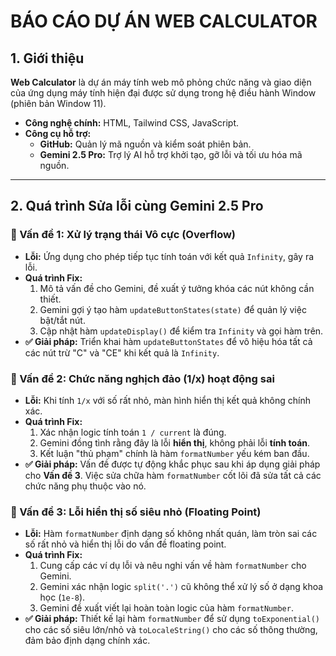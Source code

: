 
# BÁO CÁO DỰ ÁN WEB CALCULATOR

## 1. Giới thiệu

**Web Calculator** là dự án máy tính web mô phỏng chức năng và giao diện của ứng dụng máy tính hiện đại được sử dụng trong hệ điều hành Window (phiên bản Window 11).

- **Công nghệ chính:** HTML, Tailwind CSS, JavaScript.
- **Công cụ hỗ trợ:**
    - **GitHub:** Quản lý mã nguồn và kiểm soát phiên bản.
    - **Gemini 2.5 Pro:** Trợ lý AI hỗ trợ khởi tạo, gỡ lỗi và tối ưu hóa mã nguồn.

---

## 2. Quá trình Sửa lỗi cùng Gemini 2.5 Pro

### 🐞 Vấn đề 1: Xử lý trạng thái Vô cực (Overflow)

- **Lỗi:** Ứng dụng cho phép tiếp tục tính toán với kết quả `Infinity`, gây ra lỗi.
- **Quá trình Fix:**
    1.  Mô tả vấn đề cho Gemini, đề xuất ý tưởng khóa các nút không cần thiết.
    2.  Gemini gợi ý tạo hàm `updateButtonStates(state)` để quản lý việc bật/tắt nút.
    3.  Cập nhật hàm `updateDisplay()` để kiểm tra `Infinity` và gọi hàm trên.
- **✅ Giải pháp:** Triển khai hàm `updateButtonStates` để vô hiệu hóa tất cả các nút trừ "C" và "CE" khi kết quả là `Infinity`.


### 🐞 Vấn đề 2: Chức năng nghịch đảo (1/x) hoạt động sai

- **Lỗi:** Khi tính `1/x` với số rất nhỏ, màn hình hiển thị kết quả không chính xác.
- **Quá trình Fix:**
    1.  Xác nhận logic tính toán `1 / current` là đúng.
    2.  Gemini đồng tình rằng đây là lỗi **hiển thị**, không phải lỗi **tính toán**.
    3.  Kết luận "thủ phạm" chính là hàm `formatNumber` yếu kém ban đầu.
- **✅ Giải pháp:** Vấn đề được tự động khắc phục sau khi áp dụng giải pháp cho **Vấn đề 3**. Việc sửa chữa hàm `formatNumber` cốt lõi đã sửa tất cả các chức năng phụ thuộc vào nó.
### 🐞 Vấn đề 3: Lỗi hiển thị số siêu nhỏ (Floating Point)

- **Lỗi:** Hàm `formatNumber` định dạng số không nhất quán, làm tròn sai các số rất nhỏ và hiển thị lỗi do vấn đề floating point.
- **Quá trình Fix:**
    1.  Cung cấp các ví dụ lỗi và nêu nghi vấn về hàm `formatNumber` cho Gemini.
    2.  Gemini xác nhận logic `split('.')` cũ không thể xử lý số ở dạng khoa học (`1e-8`).
    3.  Gemini đề xuất viết lại hoàn toàn logic của hàm `formatNumber`.
- **✅ Giải pháp:** Thiết kế lại hàm `formatNumber` để sử dụng `toExponential()` cho các số siêu lớn/nhỏ và `toLocaleString()` cho các số thông thường, đảm bảo định dạng chính xác.
